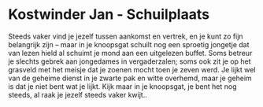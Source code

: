 # Kostwinder Jan - Schuilplaats
Steeds vaker vind je jezelf tussen aankomst
  en vertrek, en je kunt zo fijn belangrijk zijn
  – maar in je knoopsgat schuilt nog
  een sproetig jongetje dat van lezen hield
  al schuimt je mond aan een uitgelezen buffet.
  Soms betreur je slechts gebrek aan jongedames
  in vergaderzalen; soms ook zit je op het grasveld
  met het meisje dat je zoenen mocht toen je zeven werd.
  Je lijkt wel van de geheime dienst in je zwarte pak
  en witte overhemd, maar je geheim is dat je niet bent
  wat je lijkt. Kijk maar in je knoopsgat, je bent het
  nog steeds, al raak je jezelf steeds vaker
  kwijt..